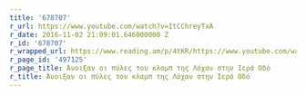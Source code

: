 ```yaml
---
title: '678707'
r_url: https://www.youtube.com/watch?v=ItCChreyTxA
r_date: 2016-11-02 21:09:01.646000000 Z
r_id: '678707'
r_wrapped_url: https://www.reading.am/p/4tKR/https://www.youtube.com/watch?v=ItCChreyTxA
r_page_id: '497125'
r_page_title: Άνοιξαν οι πύλες του κλαμπ της Λόχαν στην Ιερά Οδό
r_title: Άνοιξαν οι πύλες του κλαμπ της Λόχαν στην Ιερά Οδό
---
```


